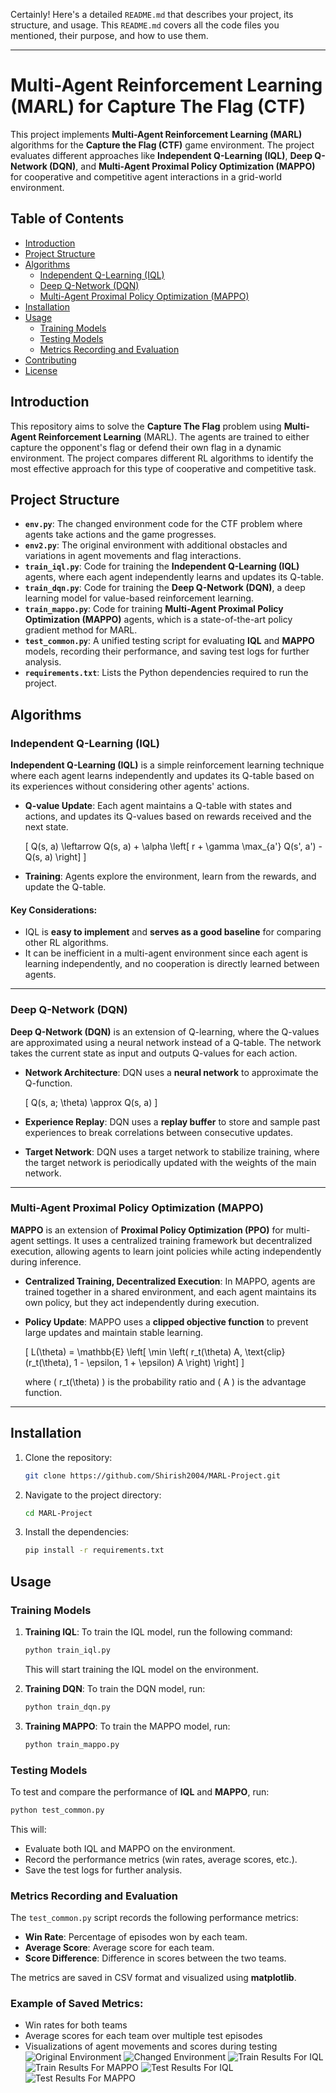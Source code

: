 Certainly! Here's a detailed `README.md` that describes your project, its structure, and usage. This `README.md` covers all the code files you mentioned, their purpose, and how to use them.

---

# Multi-Agent Reinforcement Learning (MARL) for Capture The Flag (CTF)

This project implements **Multi-Agent Reinforcement Learning (MARL)** algorithms for the **Capture the Flag (CTF)** game environment. The project evaluates different approaches like **Independent Q-Learning (IQL)**, **Deep Q-Network (DQN)**, and **Multi-Agent Proximal Policy Optimization (MAPPO)** for cooperative and competitive agent interactions in a grid-world environment.

## Table of Contents
- [Introduction](#introduction)
- [Project Structure](#project-structure)
- [Algorithms](#algorithms)
    - [Independent Q-Learning (IQL)](#independent-q-learning-iql)
    - [Deep Q-Network (DQN)](#deep-q-network-dqn)
    - [Multi-Agent Proximal Policy Optimization (MAPPO)](#multi-agent-proximal-policy-optimization-mappo)
- [Installation](#installation)
- [Usage](#usage)
    - [Training Models](#training-models)
    - [Testing Models](#testing-models)
    - [Metrics Recording and Evaluation](#metrics-recording-and-evaluation)
- [Contributing](#contributing)
- [License](#license)

## Introduction

This repository aims to solve the **Capture The Flag** problem using **Multi-Agent Reinforcement Learning** (MARL). The agents are trained to either capture the opponent's flag or defend their own flag in a dynamic environment. The project compares different RL algorithms to identify the most effective approach for this type of cooperative and competitive task.

## Project Structure

- **`env.py`**: The changed environment code for the CTF problem where agents take actions and the game progresses.
- **`env2.py`**: The original environment with additional obstacles and variations in agent movements and flag interactions.
- **`train_iql.py`**: Code for training the **Independent Q-Learning (IQL)** agents, where each agent independently learns and updates its Q-table.
- **`train_dqn.py`**: Code for training the **Deep Q-Network (DQN)**, a deep learning model for value-based reinforcement learning.
- **`train_mappo.py`**: Code for training **Multi-Agent Proximal Policy Optimization (MAPPO)** agents, which is a state-of-the-art policy gradient method for MARL.
- **`test_common.py`**: A unified testing script for evaluating **IQL** and **MAPPO** models, recording their performance, and saving test logs for further analysis.
- **`requirements.txt`**: Lists the Python dependencies required to run the project.

## Algorithms

### Independent Q-Learning (IQL)

**Independent Q-Learning (IQL)** is a simple reinforcement learning technique where each agent learns independently and updates its Q-table based on its experiences without considering other agents' actions.

- **Q-value Update**: Each agent maintains a Q-table with states and actions, and updates its Q-values based on rewards received and the next state.
  
    \[
    Q(s, a) \leftarrow Q(s, a) + \alpha \left[ r + \gamma \max_{a'} Q(s', a') - Q(s, a) \right]
    \]
  
- **Training**: Agents explore the environment, learn from the rewards, and update the Q-table.

#### Key Considerations:
- IQL is **easy to implement** and **serves as a good baseline** for comparing other RL algorithms.
- It can be inefficient in a multi-agent environment since each agent is learning independently, and no cooperation is directly learned between agents.

---

### Deep Q-Network (DQN)

**Deep Q-Network (DQN)** is an extension of Q-learning, where the Q-values are approximated using a neural network instead of a Q-table. The network takes the current state as input and outputs Q-values for each action.

- **Network Architecture**: DQN uses a **neural network** to approximate the Q-function.
  
    \[
    Q(s, a; \theta) \approx Q(s, a)
    \]
  
- **Experience Replay**: DQN uses a **replay buffer** to store and sample past experiences to break correlations between consecutive updates.

- **Target Network**: DQN uses a target network to stabilize training, where the target network is periodically updated with the weights of the main network.

---

### Multi-Agent Proximal Policy Optimization (MAPPO)

**MAPPO** is an extension of **Proximal Policy Optimization (PPO)** for multi-agent settings. It uses a centralized training framework but decentralized execution, allowing agents to learn joint policies while acting independently during inference.

- **Centralized Training, Decentralized Execution**: In MAPPO, agents are trained together in a shared environment, and each agent maintains its own policy, but they act independently during execution.

- **Policy Update**: MAPPO uses a **clipped objective function** to prevent large updates and maintain stable learning.

    \[
    L(\theta) = \mathbb{E} \left[ \min \left( r_t(\theta) A, \text{clip}(r_t(\theta), 1 - \epsilon, 1 + \epsilon) A \right) \right]
    \]

    where \( r_t(\theta) \) is the probability ratio and \( A \) is the advantage function.

---

## Installation

1. Clone the repository:

    ```bash
    git clone https://github.com/Shirish2004/MARL-Project.git
    ```

2. Navigate to the project directory:

    ```bash
    cd MARL-Project
    ```

3. Install the dependencies:

    ```bash
    pip install -r requirements.txt
    ```

## Usage

### Training Models

1. **Training IQL**:
   To train the IQL model, run the following command:

   ```bash
   python train_iql.py
   ```

   This will start training the IQL model on the environment.

2. **Training DQN**:
   To train the DQN model, run:

   ```bash
   python train_dqn.py
   ```

3. **Training MAPPO**:
   To train the MAPPO model, run:

   ```bash
   python train_mappo.py
   ```

### Testing Models

To test and compare the performance of **IQL** and **MAPPO**, run:

```bash
python test_common.py
```

This will:
- Evaluate both IQL and MAPPO on the environment.
- Record the performance metrics (win rates, average scores, etc.).
- Save the test logs for further analysis.

### Metrics Recording and Evaluation

The `test_common.py` script records the following performance metrics:
- **Win Rate**: Percentage of episodes won by each team.
- **Average Score**: Average score for each team.
- **Score Difference**: Difference in scores between the two teams.

The metrics are saved in CSV format and visualized using **matplotlib**.

### Example of Saved Metrics:

- Win rates for both teams
- Average scores for each team over multiple test episodes
- Visualizations of agent movements and scores during testing
![Original Environment](assets/display_env.png)
![Changed Environment](assets/changed_env.png)
![Train Results For IQL](assets/final_rewards.png)
![Train Results For MAPPO](assets/final_train_rewards_mappo.png)
![Test Results For IQL](assets/test_iql_final.png)
![Test Results For MAPPO](assets/test_mappo_final.png)
